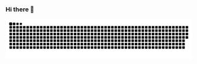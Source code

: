 ### Hi there 👋
![snake gif](https://github.com/rivaldynaiborhu/rivaldynaiborhu/blob/output/github-contribution-grid-snake.svg)
